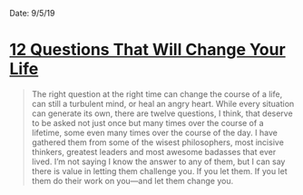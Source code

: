 Date: 9/5/19

# [12 Questions That Will Change Your Life](https://thoughtcatalog.com/ryan-holiday/2017/09/12-questions-that-will-change-your-life/)

> The right question at the right time can change the course of a life, can still a turbulent mind, or heal an angry heart. While every situation can generate its own, there are twelve questions, I think, that deserve to be asked not just once but many times over the course of a lifetime, some even many times over the course of the day. I have gathered them from some of the wisest philosophers, most incisive thinkers, greatest leaders and most awesome badasses that ever lived. I’m not saying I know the answer to any of them, but I can say there is value in letting them challenge you. If you let them. If you let them do their work on you—and let them change you.
